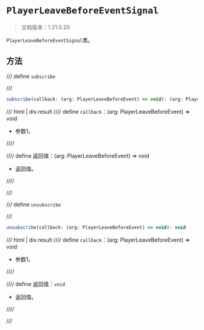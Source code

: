 # `PlayerLeaveBeforeEventSignal`

> 文档版本：1.21.0.20

`PlayerLeaveBeforeEventSignal`类。

## 方法

/// define
`subscribe`


///

```js
subscribe(callback: (arg: PlayerLeaveBeforeEvent) => void): (arg: PlayerLeaveBeforeEvent) => void
```

/// html | div.result
//// define
`callback`：(arg: PlayerLeaveBeforeEvent) => void

- 参数1。


////

//// define
返回值：(arg: PlayerLeaveBeforeEvent) => void

- 返回值。


////

///


/// define
`unsubscribe`


///

```js
unsubscribe(callback: (arg: PlayerLeaveBeforeEvent) => void): void
```

/// html | div.result
//// define
`callback`：(arg: PlayerLeaveBeforeEvent) => void

- 参数1。


////

//// define
返回值：`void`

- 返回值。


////

///

